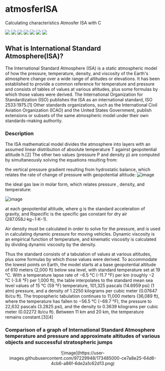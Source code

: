 # atmosferISA
Calculating characteristics Atmosfer ISA with C

![](https://img.shields.io/github/license/Nabil-Syahnaufal/atmosferISA)
![](https://img.shields.io/github/issues/Nabil-Syahnaufal/atmosferISA)
![](https://img.shields.io/github/issues-closed/Nabil-Syahnaufal/atmosferISA)
![](https://img.shields.io/badge/Python-3-blue)
![](https://img.shields.io/github/forks/Nabil-Syahnaufal/atmosferISA)
![](https://img.shields.io/github/stars/Nabil-Syahnaufal/atmosferISA)
![](https://img.shields.io/github/last-commit/Nabil-Syahnaufal/atmosferISA)


## What is International Standard Atmosphere(ISA)?
The International Standard Atmosphere (ISA) is a static atmospheric model of how the pressure, temperature, density, and viscosity of the Earth's atmosphere change over a wide range of altitudes or elevations. It has been established to provide a common reference for temperature and pressure and consists of tables of values at various altitudes, plus some formulas by which those values were derived. The International Organization for Standardization (ISO) publishes the ISA as an international standard, ISO 2533:1975.[1] Other standards organizations, such as the International Civil Aviation Organization (ICAO) and the United States Government, publish extensions or subsets of the same atmospheric model under their own standards-making authority.

### Description
The ISA mathematical model divides the atmosphere into layers with an assumed linear distribution of absolute temperature T against geopotential altitude h.[2] The other two values (pressure P and density ρ) are computed by simultaneously solving the equations resulting from:

the vertical pressure gradient resulting from hydrostatic balance, which relates the rate of change of pressure with geopotential altitude:
![image](https://user-images.githubusercontent.com/97229948/173484501-c57301ea-75eb-4a96-a558-2302f26fd118.png)

the ideal gas law in molar form, which relates pressure , density, and temperature:

![image](https://user-images.githubusercontent.com/97229948/173484573-6c040be2-148b-45ad-a76c-20072f5c9d70.png)


at each geopotential altitude, where g is the standard acceleration of gravity, and Rspecific is the specific gas constant for dry air (287.058J⋅kg−1⋅K−1).

Air density must be calculated in order to solve for the pressure, and is used in calculating dynamic pressure for moving vehicles. Dynamic viscosity is an empirical function of temperature, and kinematic viscosity is calculated by dividing dynamic viscosity by the density.

Thus the standard consists of a tabulation of values at various altitudes, plus some formulas by which those values were derived. To accommodate the lowest points on Earth, the model starts at a base geopotential altitude of 610 meters (2,000 ft) below sea level, with standard temperature set at 19 °C. With a temperature lapse rate of −6.5 °C (-11.7 °F) per km (roughly −2 °C (-3.6 °F) per 1,000 ft), the table interpolates to the standard mean sea level values of 15 °C (59 °F) temperature, 101,325 pascals (14.6959 psi) (1 atm) pressure, and a density of 1.2250 kilograms per cubic meter (0.07647 lb/cu ft). The tropospheric tabulation continues to 11,000 meters (36,089 ft), where the temperature has fallen to −56.5 °C (−69.7 °F), the pressure to 22,632 pascals (3.2825 psi), and the density to 0.3639 kilograms per cubic meter (0.02272 lb/cu ft). Between 11 km and 20 km, the temperature remains constant.[3][4]

### Comparison of a graph of International Standard Atmosphere temperature and pressure and approximate altitudes of various objects and successful stratospheric jumps

<div align="center">
![image](https://user-images.githubusercontent.com/97229948/173485000-ce7a8e25-64d6-4cb6-a86f-6de2a1c62d13.png)
<div>
